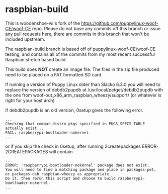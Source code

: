 
# raspbian-build #

This is woodenshoe-wi's fork of the
https://github.com/puppylinux-woof-CE/woof-CE repo.  Please do not base any
commits off this branch or issue any pull requests here, there are commits in
this branch that won't be included upstream.

The raspbian-build branch is based off of puppylinux-woof-CE/woof-CE testing,
and contains all of the commits from my most recent successful Raspbian stretch
based build.

This build does **NOT** create an image file.  The files in the zip file
produced need to be placed on a FAT formatted SD card.

If running a version of Puppy Linux older than Slacko 6.3.0 you will need to
replace the version of debdb2pupdb at /usr/local/petget/debdb2pupdb with the one
from woof-out_x86_arm_raspbian_wheezy/support/ (or whatever is right for your
host arch)

If debdb2pupdb is an old version, 0setup gives the following error.

```
...
Checking that compat-distro pkgs specified in PKGS_SPECS_TABLE actually exist...
FAIL: raspberrypi-bootloader-nokernel
...
```

or if you skip the check in 0setup, 
after running 2createpackages ERROR-2CREATEPACKAGES will contain

```
...
ERROR: 'raspberrypi-bootloader-nokernel' package does not exist.
You will need to find a matching package and place in packages-pet,
or packages-deb_raspbian-wheezy as appropriate.
Do it, then rerun this script and choose to build raspberrypi-bootloader-nokernel.
...
```

